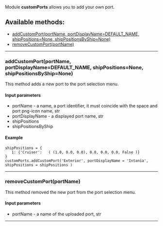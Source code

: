 Module **customPorts** allows you to add your own port.

## Available methods:

- [addCustomPort(portName, portDisplayName=DEFAULT_NAME, shipPositions=None, shipPositionsByShip=None)](#addCustomPortportName-portDisplayNameDEFAULT_NAME-shipPositionsNone-shipPositionsByShipNone)
- [removeCustomPort(portName)](#removeCustomPortportName)

---

### addCustomPort(portName, portDisplayName=DEFAULT_NAME, shipPositions=None, shipPositionsByShip=None)
This method adds a new port to the port selection menu.

#### Input parameters
- portName - a name, a port identifier, it must coincide with the space and port png-icon name, str
- portDisplayName - a displayed port name, str
- shipPositions
- shipPositionsByShip

#### Example
    shipPositions = {
	   1: {'Cruiser':	( (1.0, 0.0, 0.0), 0.0, 0.0, 0.0, False )}
    }
    customPorts.addCustomPort('Exterior', portDisplayName = 'Intania', shipPositions = shipPositions )

---

### removeCustomPort(portName)
This method removed the new port from the port selection menu.

#### Input parameters
- portName - a name of the uploaded port, str

---
